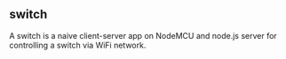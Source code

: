 switch
------

A switch is a naive client-server app on NodeMCU and node.js server for controlling a switch via WiFi network.

